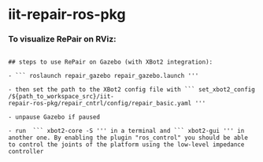 # iit-repair-ros-pkg

### To visualize RePair on RViz:

``` roslaunch repair_urdf repair_full_slider.launch '''

## steps to use RePair on Gazebo (with XBot2 integration):

- ``` roslaunch repair_gazebo repair_gazebo.launch '''

- then set the path to the XBot2 config file with ``` set_xbot2_config /${path_to_workspace_src}/iit-
repair-ros-pkg/repair_cntrl/config/repair_basic.yaml '''

- unpause Gazebo if paused

- run  ``` xbot2-core -S ''' in a terminal and ``` xbot2-gui ''' in another one. By enabling the plugin "ros_control" you should be able to control the joints of the platform using the low-level impedance controller
